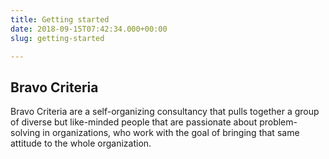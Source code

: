 ```yaml
---
title: Getting started
date: 2018-09-15T07:42:34.000+00:00
slug: getting-started

---
```


## Bravo Criteria

Bravo Criteria are a self-organizing consultancy that pulls together a group of diverse but like-minded people that are passionate about problem-solving in organizations, who work with the goal of bringing that same attitude to the whole organization.

